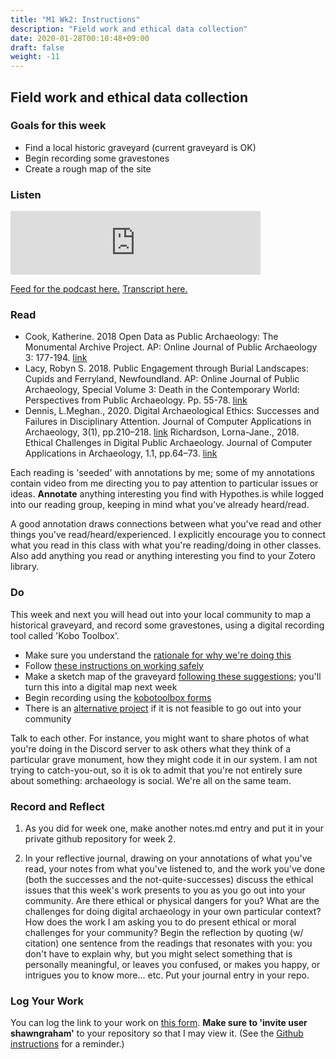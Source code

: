 ```yaml
---
title: "M1 Wk2: Instructions"
description: "Field work and ethical data collection"
date: 2020-01-28T00:10:48+09:00
draft: false
weight: -11
---
```

## Field work and ethical data collection

### Goals for this week

- Find a local historic graveyard (current graveyard is OK)
- Begin recording some gravestones
- Create a rough map of the site

### Listen

<iframe src="https://anchor.fm/dr-graham/embed/episodes/HIST3000CLCV3000-Week-2-Field-Work-ei0dbg" height="102px" width="400px" frameborder="0" scrolling="no"></iframe>

[Feed for the podcast here.](https://anchor.fm/s/1c3d3bfc/podcast/rss) [Transcript here.](/transcripts/episode-2)

### Read

+ Cook, Katherine. 2018 Open Data as Public Archaeology: The Monumental Archive Project. AP: Online Journal of Public Archaeology 3: 177-194. [link](https://via.hypothes.is/http://revistas.jasarqueologia.es/index.php/APJournal/article/download/152/165)
+ Lacy, Robyn S. 2018. Public Engagement through Burial Landscapes: Cupids and Ferryland, Newfoundland. AP: Online Journal of Public Archaeology, Special Volume 3: Death in the Contemporary World: Perspectives from Public Archaeology. Pp. 55-78. [link](https://via.hypothes.is/http://revistas.jasarqueologia.es/index.php/APJournal/article/download/146/162)
+ Dennis, L.Meghan., 2020. Digital Archaeological Ethics: Successes and Failures in Disciplinary Attention. Journal of Computer Applications in Archaeology, 3(1), pp.210–218. [link](http://doi.org/10.5334/jcaa.24)
Richardson, Lorna-Jane., 2018. Ethical Challenges in Digital Public Archaeology. Journal of Computer Applications in Archaeology, 1.1, pp.64–73. [link](http://doi.org/10.5334/jcaa.13)

Each reading is 'seeded' with annotations by me; some of my annotations contain video from me directing you to pay attention to particular issues or ideas. **Annotate** anything interesting you find with Hypothes.is while logged into our reading group, keeping in mind what you've already heard/read.

A good annotation draws connections between what you've read and other things you've read/heard/experienced. I explicitly encourage you to connect what you read in this class with what you're reading/doing in other classes. Also add anything you read or anything interesting you find to your Zotero library.

### Do

This week and next you will head out into your local community to map a historical graveyard, and record some gravestones, using a digital recording tool called 'Kobo Toolbox'.

- Make sure you understand the [rationale for why we're doing this](/week/2/rationale)
- Follow [these instructions on working safely](/week/2/safework)
- Make a sketch map of the graveyard [following these suggestions](/week/2/sketchmap); you'll turn this into a digital map next week
- Begin recording using the [kobotoolbox forms](/week/2/do-the-project)
- There is an [alternative project](/week/2/alternative-project) if it is not feasible to go out into your community

Talk to each other. For instance, you might want to share photos of what you're doing in the Discord server to ask others what they think of a particular grave monument, how they might code it in our system. I am not trying to catch-you-out, so it is ok to admit that you're not entirely sure about something: archaeology is social. We're all on the same team.

### Record and Reflect

1. As you did for week one, make another notes.md entry and put it in your private github repository for week 2.

2. In your reflective journal, drawing on your annotations of what you've read, your notes from what you've listened to, and the work you've done (both the successes and the not-quite-successes) discuss the ethical issues that this week's work presents to you as you go out into your community. Are there ethical or physical dangers for you? What are the challenges for doing digital archaeology in your own particular context? How does the work I am asking you to do present ethical or moral challenges for your community? Begin the reflection by quoting (w/ citation) one sentence from the readings that resonates with you: you don't have to explain why, but you might select something that is personally meaningful, or leaves you confused, or makes you happy, or intrigues you to know more... etc. Put your journal entry in your repo.

### Log Your Work

You can log the link to your work on [this form](https://forms.gle/9BMvFeFda9qq36fAA). **Make sure to 'invite user shawngraham'** to your repository so that I may view it. (See the [Github instructions](/week/1/github) for a reminder.)

